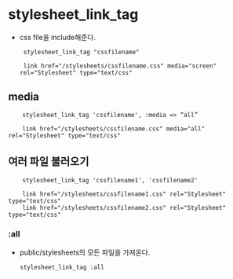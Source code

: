 # stylesheet_link_tag
 * css file을 include해준다.

        stylesheet_link_tag "cssfilename"

        link href="/stylesheets/cssfilename.css" media="screen" rel="Stylesheet" type="text/css"

## media
        stylesheet_link_tag 'cssfilename', :media => “all”

        link href="/stylesheets/cssfilename.css" media="all" rel="Stylesheet" type="text/css"

## 여러 파일 불러오기

        stylesheet_link_tag 'cssfilename1', 'cssfilename2'

        link href="/stylesheets/cssfilename1.css" rel="Stylesheet" type="text/css"
        link href="/stylesheets/cssfilename2.css" rel="Stylesheet" type="text/css"

### :all
  * public/stylesheets의 모든 파일을 가져온다.

        stylesheet_link_tag :all
